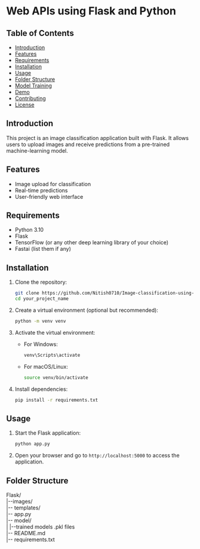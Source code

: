 # Web APIs using Flask and Python

## Table of Contents
- [Introduction](#introduction)
- [Features](#features)
- [Requirements](#requirements)
- [Installation](#installation)
- [Usage](#usage)
- [Folder Structure](#folder-structure)
- [Model Training](#model-training)
- [Demo](#demo)
- [Contributing](#contributing)
- [License](#license)

## Introduction
This project is an image classification application built with Flask. It allows users to upload images and receive predictions from a pre-trained machine-learning model.

## Features
- Image upload for classification
- Real-time predictions
- User-friendly web interface

## Requirements
- Python 3.10
- Flask
- TensorFlow (or any other deep learning library of your choice)
- Fastai (list them if any)

## Installation
1. Clone the repository:
    ```bash
    git clone https://github.com/Nitish0710/Image-classification-using-Flask.git
    cd your_project_name
    ```

2. Create a virtual environment (optional but recommended):
    ```bash
    python -m venv venv
    ```

3. Activate the virtual environment:
    - For Windows:
        ```bash
        venv\Scripts\activate
        ```
    - For macOS/Linux:
        ```bash
        source venv/bin/activate
        ```

4. Install dependencies:
    ```bash
    pip install -r requirements.txt
    ```

## Usage
1. Start the Flask application:
    ```bash
    python app.py
    ```

2. Open your browser and go to `http://localhost:5000` to access the application.

## Folder Structure
Flask/<br>
|--images/<br>
|-- templates/<br>
|-- app.py<br>
|-- model/<br>
| |--trained models .pkl files <br>
|-- README.md<br>
|-- requirements.txt<br>
